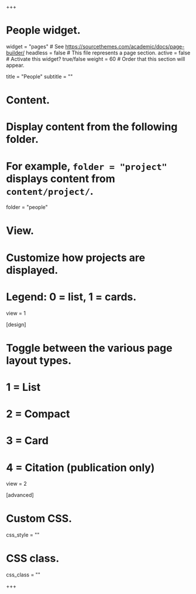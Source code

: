 +++
# People widget.
widget = "pages"  # See https://sourcethemes.com/academic/docs/page-builder/
headless = false  # This file represents a page section.
active = false  # Activate this widget? true/false
weight = 60  # Order that this section will appear.

title = "People"
subtitle = ""


# Content.
# Display content from the following folder.
# For example, `folder = "project"` displays content from `content/project/`.
folder = "people"

# View.
# Customize how projects are displayed.
# Legend: 0 = list, 1 = cards.
view = 1
  
[design]
  # Toggle between the various page layout types.
  #   1 = List
  #   2 = Compact
  #   3 = Card
  #   4 = Citation (publication only)
  view = 2
  
  [advanced]
 # Custom CSS. 
 css_style = ""
 
 # CSS class.
 css_class = ""

+++
